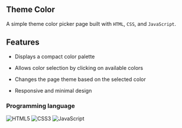
## Theme Color
A simple theme color picker page built with `HTML`, `CSS`, and `JavaScript`.

## Features

- Displays a compact color palette

- Allows color selection by clicking on available colors

- Changes the page theme based on the selected color

- Responsive and minimal design


### Programming language

![HTML5](https://img.shields.io/badge/HTML5-E34F26?style=for-the-badge&logo=html5&logoColor=white)
![CSS3](https://img.shields.io/badge/CSS3-1572B6?style=for-the-badge&logo=css3&logoColor=white)
![JavaScript](https://img.shields.io/badge/JavaScript-F7DF1E?style=for-the-badge&logo=javascript&logoColor=black)
